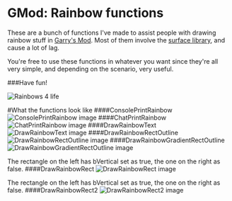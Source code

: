 # GMod: Rainbow functions
These are a bunch of functions I've made to assist people with drawing rainbow stuff in [Garry's Mod](http://www.garrysmod.com/). Most of them involve the [surface library](https://wiki.garrysmod.com/page/Category:surface), and cause a lot of lag.

You're free to use these functions in whatever you want since they're all very simple, and depending on the scenario, very useful.

###Have fun!

![Rainbows 4 life](http://i.imgur.com/9i6GApi.png)

#What the functions look like
####ConsolePrintRainbow
![ConsolePrintRainbow image](http://i.imgur.com/8V8hSRG.png)
####ChatPrintRainbow
![ChatPrintRainbow image](http://i.imgur.com/QyUu0Hl.png)
####DrawRainbowText
![DrawRainbowText image](http://i.imgur.com/fcVnwnh.png)
####DrawRainbowRectOutline
![DrawRainbowRectOutline image](http://i.imgur.com/wdpXkNw.png)
####DrawRainbowGradientRectOutline
![DrawRainbowGradientRectOutline image](http://i.imgur.com/wXNdqHV.png)

The rectangle on the left has bVertical set as true, the one on the right as false.
####DrawRainbowRect
![DrawRainbowRect image](http://i.imgur.com/UrNhdOR.png)

The rectangle on the left has bVertical set as true, the one on the right as false.
####DrawRainbowRect2
![DrawRainbowRect2 image](http://i.imgur.com/J8JbKGL.png)
